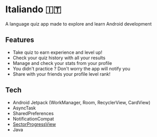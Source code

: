 # Italiando 🇮🇹
A language quiz app made to explore and learn Android development

## Features

- Take quiz to earn experience and level up!
- Check your quiz history with all your results
- Manage and check your stats from your profile
- You didn't practice ? Don't worry the app will notify you
- Share with your friends your profile level rank!

## Tech

- Android Jetpack (WorkManager, Room, RecyclerView, CardView)
- AsyncTask
- SharedPreferences
- NotificationCompat
- [SectorProgressView]
- Java


[SectorProgressView]: <https://github.com/timqi/SectorProgressView>
